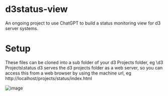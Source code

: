 # d3status-view
An ongoing project to use ChatGPT to build a status monitoring view for d3 server systems.

# Setup
These files can be cloned into a sub folder of your d3 Projects folder, eg \d3 Projects\status
d3 serves the d3 projects folder as a web server, so you can access this from a web browser by using the machine url, eg http://localhost/projects/status/index.html 

![image](https://user-images.githubusercontent.com/71440017/231709524-4c2e4f93-7a43-4fc1-8214-d362d94c06df.png)
